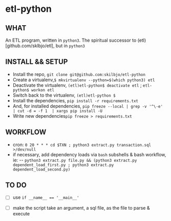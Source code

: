 # etl-python

## WHAT
An ETL program, written in `python3`. The spiritual successor to (etl)[github.com/sklbjo/etl], but in `python3`

## INSTALL && SETUP
- Install the repo, `git clone git@github.com:skilbjo/etl-python`
- Create a virtualenv,`$ mkvirtualenv --python=$(which python3) etl`
- Deactivate the virtualenv, `(etl)etl-python$ deactivate etl` ; `etl-python$ workon etl`
- Switch back to the virtualenv, `(etl)etl-python $`
- Install the dependencies, `pip install -r requirements.txt`
- And, for installed dependencies, `pip freeze --local | grep -v '^\-e' | cut -d = -f 1  | xargs pip install -U`
- Write new dependencies`pip freeze > requirements.txt`

## WORKFLOW
- cron: `0 20 * * * cd $TXN ; python3 extract.py transaction.sql >/dev/null`
- if necessary, add dependency loads via `bash` subshells & bash workflow, ie:
-- `python3 extract.py file.py && (python3 extract.py dependent_load_first.py ; python3 extract.py dependent_load_second.py)`

## TO DO
- [ ] use `if __name__ == '__main__'`
- [ ] make the script take an argument, a sql file, as the file to parse & execute

